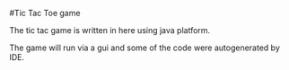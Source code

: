 #Tic Tac Toe  game


The tic tac game is written in here using java platform.

The game will run via a gui and some of the code were autogenerated by IDE.

